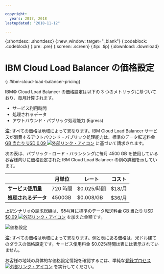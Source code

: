 ```yaml
---

copyright:
  years: 2017, 2018
lastupdated: "2018-11-12"

---
```


{:shortdesc: .shortdesc}
{:new_window: target="_blank"}
{:codeblock: .codeblock}
{:pre: .pre}
{:screen: .screen}
{:tip: .tip}
{:download: .download}


# IBM Cloud Load Balancer の価格設定
{: #ibm-cloud-load-balancer-pricing}

IBM© Cloud Load Balancer の価格設定は以下の 3 つのメトリックに基づいており、毎月計算されます。

* サービス利用時間
* 処理されるデータ
* アウトバウンド・パブリック処理能力 (Egress)

**注:** すべての価格は地域によって異なります。IBM Cloud Load Balancer サービスが消費するアウトバウンド・パブリック処理能力は、標準のデータ転送料金 [GB 当たり USD 0.09 ![外部リンク・アイコン](../../icons/launch-glyph.svg "外部リンク・アイコン")](https://www.ibm.com/cloud/bandwidth) に基づいて請求されます。

次の表は、パブリック・ロード・バランシングに毎月 4500 GB を使用しているお客様向けに価格設定された IBM Cloud Load Balancer の例の詳細を示しています。

| | 月単位 | レート | コスト |
| ------------- | ------------- | ------------- | ------------- |
| **サービス使用量** | 720 時間 | $0.025/時間 | $18/月 |
| **処理されるデータ** | 4500GB | $0.008/GB | $36/月 |

上記シナリオの請求総額は、$54/月に標準のデータ転送料金 [GB 当たり USD $0.09 ![外部リンク・アイコン](../../icons/launch-glyph.svg "外部リンク・アイコン")](https://www.ibm.com/cloud/bandwidth) を加えた金額です。

![価格設定](./images/pricing.png)


**注:** すべての価格は地域によって異なります。例と表にある価格は、米ドル建てのダラスの価格設定です。サービス使用料金 $0.025/時間は表には表示されていません。

お客様の地域の具体的な価格設定情報を確認するには、単純な[登録プロセス ![外部リンク・アイコン](../../icons/launch-glyph.svg "外部リンク・アイコン")](https://console.bluemix.net/catalog/infrastructure/load-balancer-group) を実行してください。

